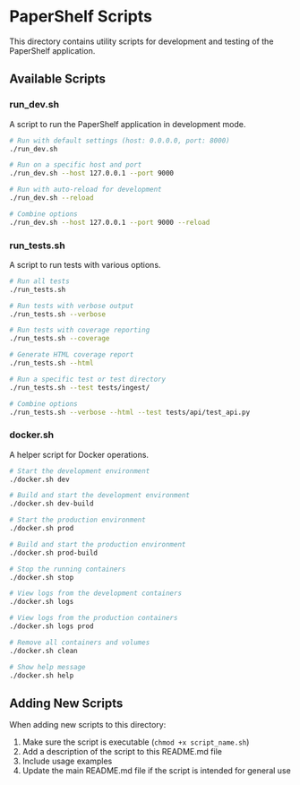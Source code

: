 # PaperShelf Scripts

This directory contains utility scripts for development and testing of the PaperShelf application.

## Available Scripts

### run_dev.sh

A script to run the PaperShelf application in development mode.

```bash
# Run with default settings (host: 0.0.0.0, port: 8000)
./run_dev.sh

# Run on a specific host and port
./run_dev.sh --host 127.0.0.1 --port 9000

# Run with auto-reload for development
./run_dev.sh --reload

# Combine options
./run_dev.sh --host 127.0.0.1 --port 9000 --reload
```

### run_tests.sh

A script to run tests with various options.

```bash
# Run all tests
./run_tests.sh

# Run tests with verbose output
./run_tests.sh --verbose

# Run tests with coverage reporting
./run_tests.sh --coverage

# Generate HTML coverage report
./run_tests.sh --html

# Run a specific test or test directory
./run_tests.sh --test tests/ingest/

# Combine options
./run_tests.sh --verbose --html --test tests/api/test_api.py
```

### docker.sh

A helper script for Docker operations.

```bash
# Start the development environment
./docker.sh dev

# Build and start the development environment
./docker.sh dev-build

# Start the production environment
./docker.sh prod

# Build and start the production environment
./docker.sh prod-build

# Stop the running containers
./docker.sh stop

# View logs from the development containers
./docker.sh logs

# View logs from the production containers
./docker.sh logs prod

# Remove all containers and volumes
./docker.sh clean

# Show help message
./docker.sh help
```

## Adding New Scripts

When adding new scripts to this directory:

1. Make sure the script is executable (`chmod +x script_name.sh`)
2. Add a description of the script to this README.md file
3. Include usage examples
4. Update the main README.md file if the script is intended for general use
